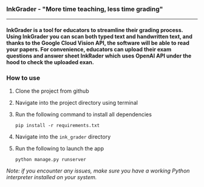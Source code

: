### InkGrader - "More time teaching, less time grading"
---

#### InkGrader is a tool for educators to streamline their grading process. Using InkGrader you can scan both typed text and handwritten text, and thanks to the Google Cloud Vision API, the software will be able to read your papers. For convenience, educators can upload their exam questions and answer sheet InkRader which uses OpenAI API under the hood to check the uploaded exan. 

### How to use
1. Clone the project from github

2. Navigate into the project directory using terminal

3. Run the following command to install all dependencies
    ```
    pip install -r requirements.txt
    ```

4. Navigate into the `ink_grader` directory

5. Run the following to launch the app
    ```
    python manage.py runserver
    ```

*Note: if you encounter any issues, make sure you have a working Python interpreter installed on your system.*

